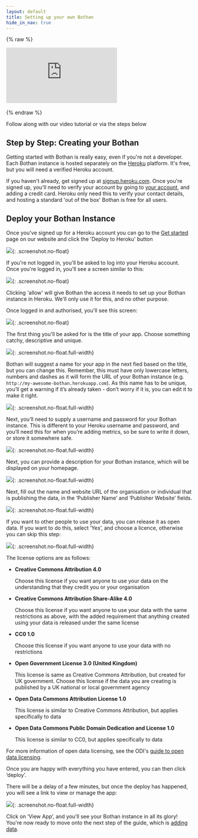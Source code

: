 ```yaml
---
layout: default
title: Setting up your own Bothan
hide_in_nav: true
---
```


{% raw %}
<div class='embed-container'><iframe src='https://player.vimeo.com/video/215668663?&portrait=0' frameborder='0' webkitAllowFullScreen mozallowfullscreen allowFullScreen></iframe></div><br>
{% endraw %}

Follow along with our video tutorial or via the steps below

## Step by Step: Creating your Bothan

Getting started with Bothan is really easy, even if you're not a developer. Each
Bothan instance is hosted separately on the [Heroku](heroku.com) platform. It's free, but you
will need a verified Heroku account.

If you haven't already, get signed up at [signup.heroku.com](https://signup.heroku.com).
Once you're signed up, you'll need to verify your account by going to [your account](https://dashboard.heroku.com/account/billing),
and adding a credit card. Heroku only need this to verify your contact details,
and hosting a standard 'out of the box' Bothan is free for all users.

## Deploy your Bothan Instance

Once you've signed up for a Heroku account you can go to the [Get started](https://bothan.io/get-started.html)
page on our website and click the 'Deploy to Heroku' button

![](/images/setting-up/step-1.png){: .screenshot.no-float}

If you're not logged in, you'll be asked to log into your Heroku account. Once you're
logged in, you'll see a screen similar to this:

![](/images/setting-up/step-2.png){: .screenshot.no-float}

Clicking 'allow' will give Bothan the access it needs to set up your Bothan instance
in Heroku. We'll only use it for this, and no other purpose.

Once logged in and authorised, you'll see this screen:

![](/images/setting-up/step-3.png){: .screenshot.no-float}

The first thing you'll be asked for is the title of your app. Choose something
catchy, descriptive and unique.

![](/images/setting-up/step-4.png){: .screenshot.no-float.full-width}

Bothan will suggest a name for your app in the next fied based on the title,
but you can change this. Remember, this must have only lowercase letters,
numbers and dashes as it will form the URL of your Bothan instance (e.g. `http://my-awesome-bothan.herokuapp.com`).
As this name has to be unique, you’ll get a warning if it’s already taken -
don’t worry if it is, you can edit it to make it right.

![](/images/setting-up/step-5.png){: .screenshot.no-float.full-width}

Next, you’ll need to supply a username and password for your Bothan instance.
This is different to your Heroku username and password, and you’ll need this
for when you’re adding metrics, so be sure to write it down, or store it somewhere safe.

![](/images/setting-up/step-6.png){: .screenshot.no-float.full-width}

Next, you can provide a description for your Bothan instance, which will be
displayed on your homepage.

![](/images/setting-up/step-7.png){: .screenshot.no-float.full-width}

Next, fill out the name and website URL of the organisation or individual that
is publishing the data, in the ‘Publisher Name’ and ‘Publisher Website’ fields.

![](/images/setting-up/step-8.png){: .screenshot.no-float.full-width}

If you want to other people to use your data, you can release it as open data.
If you want to do this, select ‘Yes’, and choose a licence, otherwise you can
skip this step:

![](/images/setting-up/step-9.png){: .screenshot.no-float.full-width}

The license options are as follows:

* **Creative Commons Attribution 4.0**

    Choose this license if you want anyone to use your data on the understanding that they credit you or your organisation
* **Creative Commons Attribution Share-Alike 4.0**

    Choose this license if you want anyone to use your data with the same restrictions as above, with the added requirement that anything created using your data is released under the same license
* **CC0 1.0**

    Choose this license if you want anyone to use your data with no restrictions
* **Open Government License 3.0 (United Kingdom)**

    This license is same as Creative Commons Attribution, but created for UK government. Choose this license if the data you are creating is published by a UK national or local government agency
* **Open Data Commons Attribution License 1.0**

    This license is similar to Creative Commons Attribution, but applies specifically to data
* **Open Data Commons Public Domain Dedication and License 1.0**

    This license is similar to CC0, but applies specifically to data

For more information of open data licensing, see the ODI's [guide to open data licensing](https://theodi.org/guides/publishers-guide-open-data-licensing).

Once you are happy with everything you have entered, you can then click ‘deploy’.

There will be a delay of a few minutes, but once the deploy has happened,
you will see a link to view or manage the app:

![](/images/setting-up/step-11.png){: .screenshot.no-float.full-width}

Click on ‘View App’, and you’ll see your Bothan instance in all its glory!
You're now ready to move onto the next step of the guide, which is [adding data](/adding-data.html).

